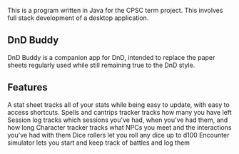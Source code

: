 This is a program written in Java for the CPSC term project. This involves full stack development of a desktop application. 

## DnD Buddy
DnD Buddy is a companion app for DnD, intended to replace the paper sheets regularly used while still remaining true to the DnD style.

## Features
A stat sheet tracks all of your stats while being easy to update, with easy to access shortcuts.
Spells and cantrips tracker tracks how many you have left
Session log tracks which sessions you've had, when you've had them, and how long
Character tracker tracks what NPCs you meet and the interactions you've had with them
Dice rollers let you roll any dice up to d100
Encounter simulator lets you start and keep track of battles and log them